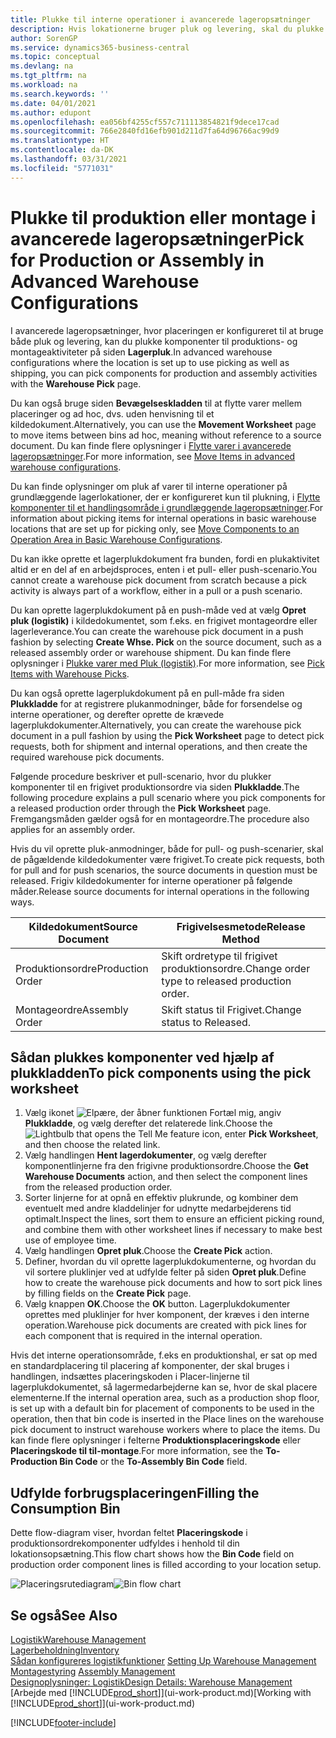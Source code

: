 ```yaml
---
title: Plukke til interne operationer i avancerede lageropsætninger
description: Hvis lokationerne bruger pluk og levering, skal du plukke komponenter til produktions-og montage aktiviteter på siden pluk (logistik).
author: SorenGP
ms.service: dynamics365-business-central
ms.topic: conceptual
ms.devlang: na
ms.tgt_pltfrm: na
ms.workload: na
ms.search.keywords: ''
ms.date: 04/01/2021
ms.author: edupont
ms.openlocfilehash: ea056bf4255cf557c711113854821f9dece17cad
ms.sourcegitcommit: 766e2840fd16efb901d211d7fa64d96766ac99d9
ms.translationtype: HT
ms.contentlocale: da-DK
ms.lasthandoff: 03/31/2021
ms.locfileid: "5771031"
---
```

# <a name="pick-for-production-or-assembly-in-advanced-warehouse-configurations"></a><span data-ttu-id="2f629-103">Plukke til produktion eller montage i avancerede lageropsætninger</span><span class="sxs-lookup"><span data-stu-id="2f629-103">Pick for Production or Assembly in Advanced Warehouse Configurations</span></span>
<span data-ttu-id="2f629-104">I avancerede lageropsætninger, hvor placeringen er konfigureret til at bruge både pluk og levering, kan du plukke komponenter til produktions- og montageaktiviteter på siden **Lagerpluk**.</span><span class="sxs-lookup"><span data-stu-id="2f629-104">In advanced warehouse configurations where the location is set up to use picking as well as shipping, you can pick components for production and assembly activities with the **Warehouse Pick** page.</span></span>  

<span data-ttu-id="2f629-105">Du kan også bruge siden **Bevægelseskladden** til at flytte varer mellem placeringer og ad hoc, dvs. uden henvisning til et kildedokument.</span><span class="sxs-lookup"><span data-stu-id="2f629-105">Alternatively, you can use the **Movement Worksheet** page to move items between bins ad hoc, meaning without reference to a source document.</span></span> <span data-ttu-id="2f629-106">Du kan finde flere oplysninger i [Flytte varer i avancerede lageropsætninger](warehouse-how-to-move-items-in-advanced-warehousing.md).</span><span class="sxs-lookup"><span data-stu-id="2f629-106">For more information, see [Move Items in advanced warehouse configurations](warehouse-how-to-move-items-in-advanced-warehousing.md).</span></span>  

<span data-ttu-id="2f629-107">Du kan finde oplysninger om pluk af varer til interne operationer på grundlæggende lagerlokationer, der er konfigureret kun til plukning, i [Flytte komponenter til et handlingsområde i grundlæggende lageropsætninger](warehouse-how-to-move-components-to-an-operation-area-in-basic-warehousing.md).</span><span class="sxs-lookup"><span data-stu-id="2f629-107">For information about picking items for internal operations in basic warehouse locations that are set up for picking only, see [Move Components to an Operation Area in Basic Warehouse Configurations](warehouse-how-to-move-components-to-an-operation-area-in-basic-warehousing.md).</span></span>  

<span data-ttu-id="2f629-108">Du kan ikke oprette et lagerplukdokument fra bunden, fordi en plukaktivitet altid er en del af en arbejdsproces, enten i et pull- eller push-scenario.</span><span class="sxs-lookup"><span data-stu-id="2f629-108">You cannot create a warehouse pick document from scratch because a pick activity is always part of a workflow, either in a pull or a push scenario.</span></span>  

<span data-ttu-id="2f629-109">Du kan oprette lagerplukdokument på en push-måde ved at vælg **Opret pluk (logistik)** i kildedokumentet, som f.eks. en frigivet montageordre eller lagerleverance.</span><span class="sxs-lookup"><span data-stu-id="2f629-109">You can create the warehouse pick document in a push fashion by selecting **Create Whse. Pick** on the source document, such as a released assembly order or warehouse shipment.</span></span> <span data-ttu-id="2f629-110">Du kan finde flere oplysninger i [Plukke varer med Pluk (logistik)](warehouse-how-to-pick-items-for-warehouse-shipment.md).</span><span class="sxs-lookup"><span data-stu-id="2f629-110">For more information, see [Pick Items with Warehouse Picks](warehouse-how-to-pick-items-for-warehouse-shipment.md).</span></span>  

<span data-ttu-id="2f629-111">Du kan også oprette lagerplukdokument på en pull-måde fra siden **Plukkladde** for at registrere plukanmodninger, både for forsendelse og interne operationer, og derefter oprette de krævede lagerplukdokumenter.</span><span class="sxs-lookup"><span data-stu-id="2f629-111">Alternatively, you can create the warehouse pick document in a pull fashion by using the **Pick Worksheet** page to detect pick requests, both for shipment and internal operations, and then create the required warehouse pick documents.</span></span>  

<span data-ttu-id="2f629-112">Følgende procedure beskriver et pull-scenario, hvor du plukker komponenter til en frigivet produktionsordre via siden **Plukkladde**.</span><span class="sxs-lookup"><span data-stu-id="2f629-112">The following procedure explains a pull scenario where you pick components for a released production order through the **Pick Worksheet** page.</span></span> <span data-ttu-id="2f629-113">Fremgangsmåden gælder også for en montageordre.</span><span class="sxs-lookup"><span data-stu-id="2f629-113">The procedure also applies for an assembly order.</span></span>  

<span data-ttu-id="2f629-114">Hvis du vil oprette pluk-anmodninger, både for pull- og push-scenarier, skal de pågældende kildedokumenter være frigivet.</span><span class="sxs-lookup"><span data-stu-id="2f629-114">To create pick requests, both for pull and for push scenarios, the source documents in question must be released.</span></span> <span data-ttu-id="2f629-115">Frigiv kildedokumenter for interne operationer på følgende måder.</span><span class="sxs-lookup"><span data-stu-id="2f629-115">Release source documents for internal operations in the following ways.</span></span>  

|<span data-ttu-id="2f629-116">Kildedokument</span><span class="sxs-lookup"><span data-stu-id="2f629-116">Source Document</span></span>|<span data-ttu-id="2f629-117">Frigivelsesmetode</span><span class="sxs-lookup"><span data-stu-id="2f629-117">Release Method</span></span>|  
|---------------------|--------------------|  
|<span data-ttu-id="2f629-118">Produktionsordre</span><span class="sxs-lookup"><span data-stu-id="2f629-118">Production Order</span></span>|<span data-ttu-id="2f629-119">Skift ordretype til frigivet produktionsordre.</span><span class="sxs-lookup"><span data-stu-id="2f629-119">Change order type to released production order.</span></span>|  
|<span data-ttu-id="2f629-120">Montageordre</span><span class="sxs-lookup"><span data-stu-id="2f629-120">Assembly Order</span></span>|<span data-ttu-id="2f629-121">Skift status til Frigivet.</span><span class="sxs-lookup"><span data-stu-id="2f629-121">Change status to Released.</span></span>|  

## <a name="to-pick-components-using-the-pick-worksheet"></a><span data-ttu-id="2f629-122">Sådan plukkes komponenter ved hjælp af plukkladden</span><span class="sxs-lookup"><span data-stu-id="2f629-122">To pick components using the pick worksheet</span></span>  
1.  <span data-ttu-id="2f629-123">Vælg ikonet ![Elpære, der åbner funktionen Fortæl mig](media/ui-search/search_small.png "Fortæl mig, hvad du vil foretage dig"), angiv **Plukkladde**, og vælg derefter det relaterede link.</span><span class="sxs-lookup"><span data-stu-id="2f629-123">Choose the ![Lightbulb that opens the Tell Me feature](media/ui-search/search_small.png "Tell me what you want to do") icon, enter **Pick Worksheet**, and then choose the related link.</span></span>  
2.  <span data-ttu-id="2f629-124">Vælg handlingen **Hent lagerdokumenter**, og vælg derefter komponentlinjerne fra den frigivne produktionsordre.</span><span class="sxs-lookup"><span data-stu-id="2f629-124">Choose the **Get Warehouse Documents** action, and then select the component lines from the released production order.</span></span>  
3.  <span data-ttu-id="2f629-125">Sorter linjerne for at opnå en effektiv plukrunde, og kombiner dem eventuelt med andre kladdelinjer for udnytte medarbejderens tid optimalt.</span><span class="sxs-lookup"><span data-stu-id="2f629-125">Inspect the lines, sort them to ensure an efficient picking round, and combine them with other worksheet lines if necessary to make best use of employee time.</span></span>  
4.  <span data-ttu-id="2f629-126">Vælg handlingen **Opret pluk**.</span><span class="sxs-lookup"><span data-stu-id="2f629-126">Choose the **Create Pick** action.</span></span>  
5.  <span data-ttu-id="2f629-127">Definer, hvordan du vil oprette lagerplukdokumenterne, og hvordan du vil sortere pluklinjer ved at udfylde felter på siden **Opret pluk**.</span><span class="sxs-lookup"><span data-stu-id="2f629-127">Define how to create the warehouse pick documents and how to sort pick lines by filling fields on the **Create Pick** page.</span></span>  
6.  <span data-ttu-id="2f629-128">Vælg knappen **OK**.</span><span class="sxs-lookup"><span data-stu-id="2f629-128">Choose the **OK** button.</span></span> <span data-ttu-id="2f629-129">Lagerplukdokumenter oprettes med pluklinjer for hver komponent, der kræves i den interne operation.</span><span class="sxs-lookup"><span data-stu-id="2f629-129">Warehouse pick documents are created with pick lines for each component that is required in the internal operation.</span></span>  

<span data-ttu-id="2f629-130">Hvis det interne operationsområde, f.eks en produktionshal, er sat op med en standardplacering til placering af komponenter, der skal bruges i handlingen, indsættes placeringskoden i Placer-linjerne til lagerplukdokumentet, så lagermedarbejderne kan se, hvor de skal placere elementerne.</span><span class="sxs-lookup"><span data-stu-id="2f629-130">If the internal operation area, such as a production shop floor, is set up with a default bin for placement of components to be used in the operation, then that bin code is inserted in the Place lines on the warehouse pick document to instruct warehouse workers where to place the items.</span></span> <span data-ttu-id="2f629-131">Du kan finde flere oplysninger i felterne **Produktionsplaceringskode** eller **Placeringskode til til-montage**.</span><span class="sxs-lookup"><span data-stu-id="2f629-131">For more information, see the **To-Production Bin Code** or the **To-Assembly Bin Code** field.</span></span>

## <a name="filling-the-consumption-bin"></a><span data-ttu-id="2f629-132">Udfylde forbrugsplaceringen</span><span class="sxs-lookup"><span data-stu-id="2f629-132">Filling the Consumption Bin</span></span>
<span data-ttu-id="2f629-133">Dette flow-diagram viser, hvordan feltet **Placeringskode** i produktionsordrekomponenter udfyldes i henhold til din lokationsopsætning.</span><span class="sxs-lookup"><span data-stu-id="2f629-133">This flow chart shows how the **Bin Code** field on production order component lines is filled according to your location setup.</span></span>

<span data-ttu-id="2f629-134">![Placeringsrutediagram](media/binflow.png "BinFlow")</span><span class="sxs-lookup"><span data-stu-id="2f629-134">![Bin flow chart](media/binflow.png "BinFlow")</span></span>  

## <a name="see-also"></a><span data-ttu-id="2f629-135">Se også</span><span class="sxs-lookup"><span data-stu-id="2f629-135">See Also</span></span>
[<span data-ttu-id="2f629-136">Logistik</span><span class="sxs-lookup"><span data-stu-id="2f629-136">Warehouse Management</span></span>](warehouse-manage-warehouse.md)  
[<span data-ttu-id="2f629-137">Lagerbeholdning</span><span class="sxs-lookup"><span data-stu-id="2f629-137">Inventory</span></span>](inventory-manage-inventory.md)  
<span data-ttu-id="2f629-138">[Sådan konfigureres logistikfunktioner](warehouse-setup-warehouse.md)   </span><span class="sxs-lookup"><span data-stu-id="2f629-138">[Setting Up Warehouse Management](warehouse-setup-warehouse.md)   </span></span>  
<span data-ttu-id="2f629-139">[Montagestyring](assembly-assemble-items.md)  </span><span class="sxs-lookup"><span data-stu-id="2f629-139">[Assembly Management](assembly-assemble-items.md)  </span></span>  
[<span data-ttu-id="2f629-140">Designoplysninger: Logistik</span><span class="sxs-lookup"><span data-stu-id="2f629-140">Design Details: Warehouse Management</span></span>](design-details-warehouse-management.md)  
<span data-ttu-id="2f629-141">[Arbejde med [!INCLUDE[prod_short](includes/prod_short.md)]](ui-work-product.md)</span><span class="sxs-lookup"><span data-stu-id="2f629-141">[Working with [!INCLUDE[prod_short](includes/prod_short.md)]](ui-work-product.md)</span></span>


[!INCLUDE[footer-include](includes/footer-banner.md)]